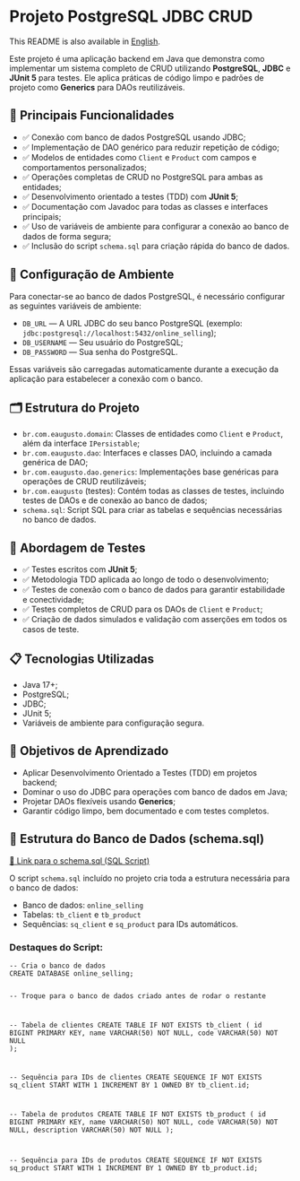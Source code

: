 <h1>Projeto PostgreSQL JDBC CRUD</h1>
<p>
  This README is also available in <a href="./README.md">English</a>.
</p>
<p>
  Este projeto é uma aplicação backend em Java que demonstra como implementar um sistema completo de CRUD utilizando
  <strong>PostgreSQL</strong>, <strong>JDBC</strong> e <strong>JUnit 5</strong> para testes.
  Ele aplica práticas de código limpo e padrões de projeto como <strong>Generics</strong> para DAOs reutilizáveis.
</p>
<h2>🚀 Principais Funcionalidades</h2>
<ul>
  <li>✅ Conexão com banco de dados PostgreSQL usando JDBC;</li>
  <li>✅ Implementação de DAO genérico para reduzir repetição de código;</li>
  <li>✅ Modelos de entidades como <code>Client</code> e <code>Product</code> com campos e comportamentos personalizados;</li>
  <li>✅ Operações completas de CRUD no PostgreSQL para ambas as entidades;</li>
  <li>✅ Desenvolvimento orientado a testes (TDD) com <strong>JUnit 5</strong>;</li>
  <li>✅ Documentação com Javadoc para todas as classes e interfaces principais;</li>
  <li>✅ Uso de variáveis de ambiente para configurar a conexão ao banco de dados de forma segura;</li>
  <li>✅ Inclusão do script <code>schema.sql</code> para criação rápida do banco de dados.</li>
</ul>
<h2>🔐 Configuração de Ambiente</h2>
<p>
  Para conectar-se ao banco de dados PostgreSQL, é necessário configurar as seguintes variáveis de ambiente:
</p>
<ul>
  <li><code>DB_URL</code> — A URL JDBC do seu banco PostgreSQL (exemplo: <code>jdbc:postgresql://localhost:5432/online_selling</code>);</li>
  <li><code>DB_USERNAME</code> — Seu usuário do PostgreSQL;</li>
  <li><code>DB_PASSWORD</code> — Sua senha do PostgreSQL.</li>
</ul>
<p>
  Essas variáveis são carregadas automaticamente durante a execução da aplicação para estabelecer a conexão com o banco.
</p>
<h2>🗂️ Estrutura do Projeto</h2>
<ul>
  <li><code>br.com.eaugusto.domain</code>: Classes de entidades como <code>Client</code> e <code>Product</code>, além da interface <code>IPersistable</code>;</li>
  <li><code>br.com.eaugusto.dao</code>: Interfaces e classes DAO, incluindo a camada genérica de DAO;</li>
  <li><code>br.com.eaugusto.dao.generics</code>: Implementações base genéricas para operações de CRUD reutilizáveis;</li>
  <li><code>br.com.eaugusto</code> (testes): Contém todas as classes de testes, incluindo testes de DAOs e de conexão ao banco de dados;</li>
  <li><code>schema.sql</code>: Script SQL para criar as tabelas e sequências necessárias no banco de dados.</li>
</ul>
<h2>🧪 Abordagem de Testes</h2>
<ul>
  <li>✅ Testes escritos com <strong>JUnit 5</strong>;</li>
  <li>✅ Metodologia TDD aplicada ao longo de todo o desenvolvimento;</li>
  <li>✅ Testes de conexão com o banco de dados para garantir estabilidade e conectividade;</li>
  <li>✅ Testes completos de CRUD para os DAOs de <code>Client</code> e <code>Product</code>;</li>
  <li>✅ Criação de dados simulados e validação com asserções em todos os casos de teste.</li>
</ul>
<h2>📋 Tecnologias Utilizadas</h2>
<ul>
  <li>Java 17+;</li>
  <li>PostgreSQL;</li>
  <li>JDBC;</li>
  <li>JUnit 5;</li>
  <li>Variáveis de ambiente para configuração segura.</li>
</ul>
<h2>📑 Objetivos de Aprendizado</h2>
<ul>
  <li>Aplicar Desenvolvimento Orientado a Testes (TDD) em projetos backend;</li>
  <li>Dominar o uso do JDBC para operações com banco de dados em Java;</li>
  <li>Projetar DAOs flexíveis usando <strong>Generics</strong>;</li>
  <li>Garantir código limpo, bem documentado e com testes completos.</li>
</ul>
<h2>📂 Estrutura do Banco de Dados (schema.sql)</h2>
<a href="./schema.sql.sql" target="_blank">📄 Link para o schema.sql (SQL Script)</a>
<p>
  O script <code>schema.sql</code> incluído no projeto cria toda a estrutura necessária para o banco de dados:
</p>
<ul>
  <li>Banco de dados: <code>online_selling</code></li>
  <li>Tabelas: <code>tb_client</code> e <code>tb_product</code></li>
  <li>Sequências: <code>sq_client</code> e <code>sq_product</code> para IDs automáticos.</li>
</ul>
<h3>Destaques do Script:</h3>
<pre><code>-- Cria o banco de dados
CREATE DATABASE online_selling;

-- Troque para o banco de dados criado antes de rodar o restante

-- Tabela de clientes
CREATE TABLE IF NOT EXISTS tb_client (
    id BIGINT PRIMARY KEY,
    name VARCHAR(50) NOT NULL,
    code VARCHAR(50) NOT NULL
);

-- Sequência para IDs de clientes
CREATE SEQUENCE IF NOT EXISTS sq_client
    START WITH 1
    INCREMENT BY 1
    OWNED BY tb_client.id;

-- Tabela de produtos
CREATE TABLE IF NOT EXISTS tb_product (
    id BIGINT PRIMARY KEY,
    name VARCHAR(50) NOT NULL,
    code VARCHAR(50) NOT NULL,
    description VARCHAR(50) NOT NULL
);

-- Sequência para IDs de produtos
CREATE SEQUENCE IF NOT EXISTS sq_product
    START WITH 1
    INCREMENT BY 1
    OWNED BY tb_product.id;
</code></pre>
